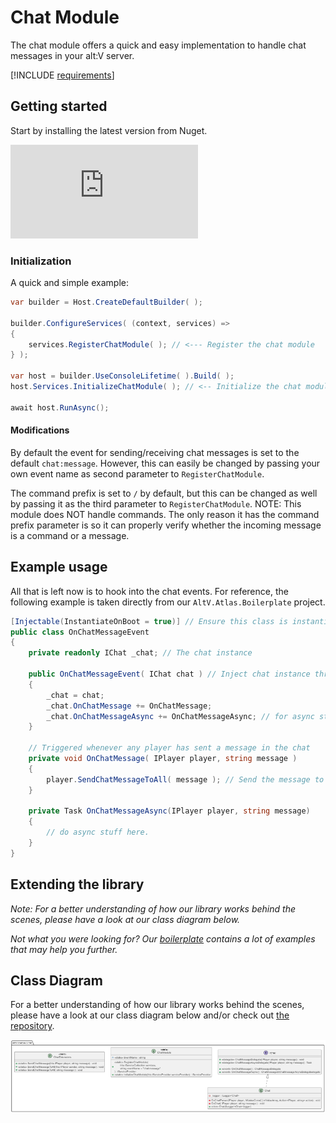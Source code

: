 # Chat Module

The chat module offers a quick and easy implementation to handle chat messages in your alt:V server.

[!INCLUDE [requirements](~/includes/requirements.md)]
## Getting started

Start by installing the latest version from Nuget.

[![nuget](https://img.shields.io/nuget/v/AltV.Atlas.Chat?style=for-the-badge)](https://www.nuget.org/packages/AltV.Atlas.Chat/)


### Initialization
A quick and simple example:
```cs
var builder = Host.CreateDefaultBuilder( );

builder.ConfigureServices( (context, services) =>
{
    services.RegisterChatModule( ); // <--- Register the chat module
} );
    
var host = builder.UseConsoleLifetime( ).Build( );
host.Services.InitializeChatModule( ); // <-- Initialize the chat module

await host.RunAsync();
```

#### Modifications
By default the event for sending/receiving chat messages is set to the default ``chat:message``. However, this can easily be changed by passing your own event name as second parameter to ``RegisterChatModule``.

The command prefix is set to ``/`` by default, but this can be changed as well by passing it as the third parameter to ``RegisterChatModule``.
NOTE: This module does NOT handle commands. The only reason it has the command prefix parameter is so it can properly verify whether the incoming message is a command or a message.

## Example usage
All that is left now is to hook into the chat events.
For reference, the following example is taken directly from our ``AltV.Atlas.Boilerplate`` project.

```cs
[Injectable(InstantiateOnBoot = true)] // Ensure this class is instantiated on startup (part of AltV.Atlas.IoC)
public class OnChatMessageEvent
{
    private readonly IChat _chat; // The chat instance

    public OnChatMessageEvent( IChat chat ) // Inject chat instance through DI
    {
        _chat = chat;
        _chat.OnChatMessage += OnChatMessage;
        _chat.OnChatMessageAsync += OnChatMessageAsync; // for async stuff
    }

    // Triggered whenever any player has sent a message in the chat
    private void OnChatMessage( IPlayer player, string message )
    {
        player.SendChatMessageToAll( message ); // Send the message to everyone in the server (global chat example)
    }

    private Task OnChatMessageAsync(IPlayer player, string message)
    {
        // do async stuff here.
    }
}
```

## Extending the library
*Note: For a better understanding of how our library works behind the scenes, please have a look at our class diagram below.*

<!-- Does our ``IChat`` interface not contain all the required properties you need?

*Advanced chat module is a future addition and thus not yet implemented.*

Our advanced chat module contains more features such as but not limited to:
- Unlimited amount of chats (eg chat channels, private chats, group chats, police radio chats, etc), possibilities are endless.
- Colorized messages.
- Ability to extend the existing functionality to your own needs.
- Add custom tags to messages and channels.
- Highlighting areas of a message when eg a group or player is mentioned. -->

*Not what you were looking for? Our [boilerplate](https://github.com/altv-atlas/Boilerplate) contains a lot of examples that may help you further.*

## Class Diagram
For a better understanding of how our library works behind the scenes, please have a look at our class diagram below and/or check out [the repository](https://github.com/altv-atlas/Chat).

![Class Diagram](../images/chat-module.png)
